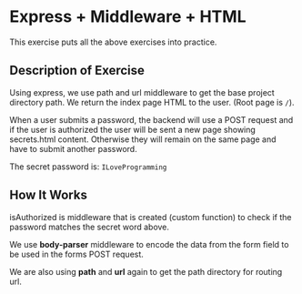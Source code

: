 # Express + Middleware + HTML

This exercise puts all the above exercises into practice.

## Description of Exercise

Using express, we use path and url middleware to get the base project directory path. We return the index page HTML to the user. (Root page is `/`).

When a user submits a password, the backend will use a POST request and if the user is authorized the user will be sent a new page showing secrets.html content. Otherwise they will remain on the same page and have to submit another password.

The secret password is: `ILoveProgramming`

## How It Works

isAuthorized is middleware that is created (custom function) to check if the password matches the secret word above.

We use **body-parser** middleware to encode the data from the form field to be used in the forms POST request.

We are also using **path** and **url** again to get the path directory for routing url.
